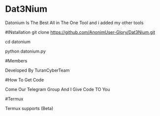 # Dat3Nium
Datonium Is The Best All in The One Tool and i added my other tools

#INstallation 
git clone https://github.com/AnonimUser-Glory/Dat3Nium.git

cd datonium

python datonium.py

#Members

Developed By TuranCyberTeam

#How To Get Code

Come Our Telegram Group And I Give Code TO You

#Termux

Termux supports (Beta)



